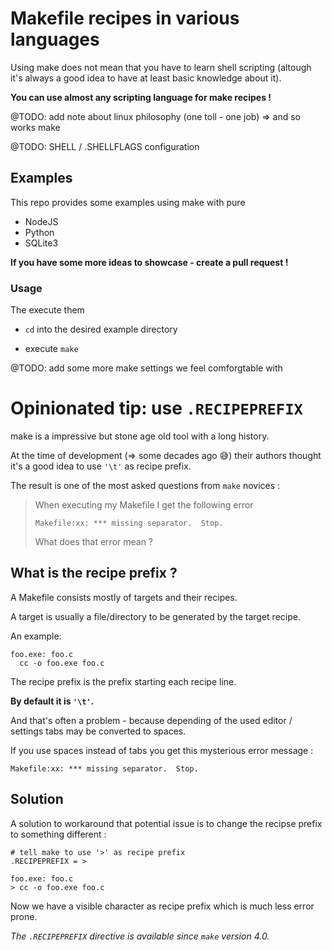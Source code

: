 # Makefile recipes in various languages

Using make does not mean that you have to learn shell scripting (altough it's always a good idea to have at least basic knowledge about it).


__You can use almost any scripting language for make recipes !__ 

@TODO: add note about linux philosophy (one toll - one job) => and so works make

@TODO: SHELL / .SHELLFLAGS configuration

## Examples

This repo provides some examples using make with pure 

- NodeJS
- Python
- SQLite3

__If you have some more ideas to showcase - create a pull request !__

### Usage

The execute them 

- `cd` into the desired example directory

- execute `make`

@TODO: add some more make settings we feel comforgtable with

# Opinionated tip: use `.RECIPEPREFIX`

make is a impressive but stone age old tool with a long history.

At the time of development (=> some decades ago 😅) their authors thought it's a good idea to use `'\t'` as recipe prefix.

The result is one of the most asked questions from `make` novices : 

> When executing my Makefile I get the following error
> 
> ```
> Makefile:xx: *** missing separator.  Stop.
> ```
>
> What does that error mean ? 

## What is the recipe prefix ?

A Makefile consists mostly of targets and their recipes. 

A target is usually a file/directory to be generated by the target recipe. 

An example: 

```make
foo.exe: foo.c
  cc -o foo.exe foo.c
```

The recipe prefix is the prefix starting each recipe line. 

__By default it is `'\t'`.__

And that's often a problem - because depending of the used editor / settings tabs may be converted to spaces. 

If you use spaces instead of tabs you get this mysterious error message : 

```
Makefile:xx: *** missing separator.  Stop.
```

## Solution

A solution to workaround that potential issue is to change the recipse prefix to something different : 

```make
# tell make to use '>' as recipe prefix
.RECIPEPREFIX = >

foo.exe: foo.c
> cc -o foo.exe foo.c
```

Now we have a visible character as recipe prefix which is much less error prone.

_The `.RECIPEPREFIX` directive is available since `make` version 4.0._
